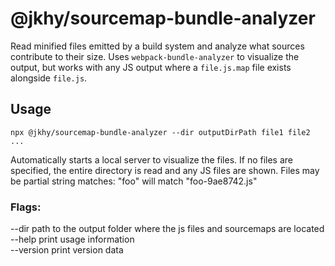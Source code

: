# @jkhy/sourcemap-bundle-analyzer

Read minified files emitted by a build system and analyze what sources contribute
to their size. Uses `webpack-bundle-analyzer` to visualize the output, but works
with any JS output where a `file.js.map` file exists alongside `file.js`.

## Usage
`npx @jkhy/sourcemap-bundle-analyzer --dir outputDirPath file1 file2 ...`

Automatically starts a local server to visualize the files.
If no files are specified, the entire directory is read and any JS files are shown.
Files may be partial string matches: "foo" will match "foo-9ae8742.js"

### Flags:
  --dir path to the output folder where the js files and sourcemaps are located  
  --help print usage information  
  --version print version data  
